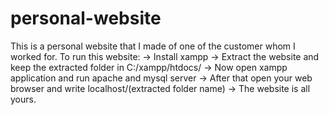 # personal-website
This is a personal website that I made of one of the customer whom I worked for.
To run this website:
-> Install xampp
-> Extract the website and keep the extracted folder in C:/xampp/htdocs/
-> Now open xampp application and run apache and mysql server
-> After that open your web browser and write localhost/(extracted folder name)
-> The website is all yours.

